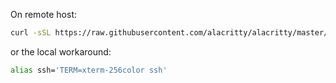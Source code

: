 On remote host:
```bash
curl -sSL https://raw.githubusercontent.com/alacritty/alacritty/master/extra/alacritty.info | tic -x -
```
or the local workaround:
```bash
alias ssh='TERM=xterm-256color ssh'
```
